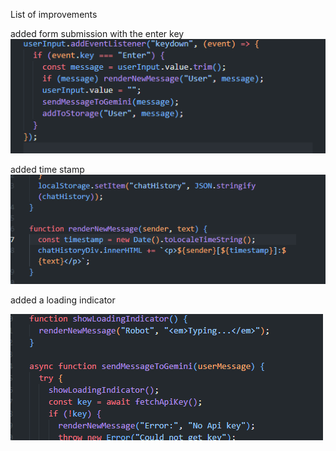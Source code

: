 List of improvements

added form submission with the enter key
![alt text](image.png)

added time stamp
![alt text](image-1.png)

added a loading indicator

![alt text](image-2.png)
